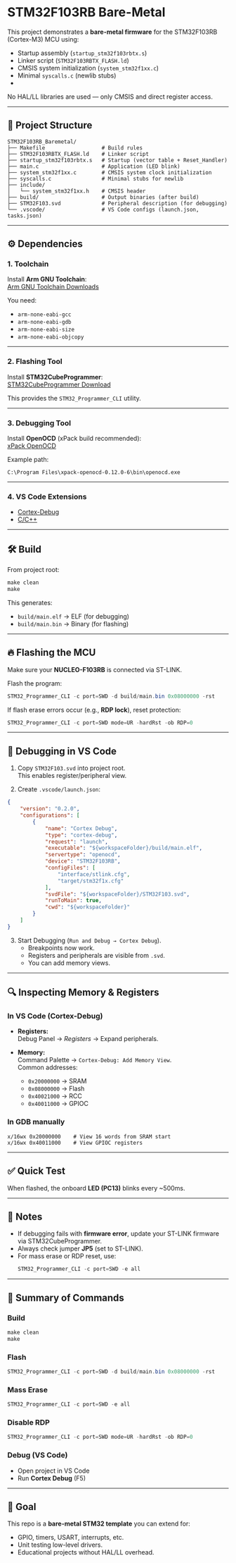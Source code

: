 # STM32F103RB Bare-Metal

This project demonstrates a **bare-metal firmware** for the STM32F103RB (Cortex-M3) MCU using:
- Startup assembly (`startup_stm32f103rbtx.s`)
- Linker script (`STM32F103RBTX_FLASH.ld`)
- CMSIS system initialization (`system_stm32f1xx.c`)
- Minimal `syscalls.c` (newlib stubs)
- 

No HAL/LL libraries are used — only CMSIS and direct register access.

---

## 📂 Project Structure

```
STM32F103RB_Baremetal/
├── Makefile                  # Build rules
├── STM32F103RBTX_FLASH.ld    # Linker script
├── startup_stm32f103rbtx.s   # Startup (vector table + Reset_Handler)
├── main.c                    # Application (LED blink)
├── system_stm32f1xx.c        # CMSIS system clock initialization
├── syscalls.c                # Minimal stubs for newlib
├── include/
│   └── system_stm32f1xx.h    # CMSIS header
├── build/                    # Output binaries (after build)
├── STM32F103.svd             # Peripheral description (for debugging)
└── .vscode/                  # VS Code configs (launch.json, tasks.json)
```

---

## ⚙️ Dependencies

### 1. Toolchain
Install **Arm GNU Toolchain**:  
[Arm GNU Toolchain Downloads](https://developer.arm.com/downloads/-/arm-gnu-toolchain)  

You need:
- `arm-none-eabi-gcc`
- `arm-none-eabi-gdb`
- `arm-none-eabi-size`
- `arm-none-eabi-objcopy`

---

### 2. Flashing Tool
Install **STM32CubeProgrammer**:  
[STM32CubeProgrammer Download](https://www.st.com/en/development-tools/stm32cubeprog.html)  

This provides the `STM32_Programmer_CLI` utility.

---

### 3. Debugging Tool
Install **OpenOCD** (xPack build recommended):  
[xPack OpenOCD](https://xpack.github.io/openocd/)  

Example path:  
```
C:\Program Files\xpack-openocd-0.12.0-6\bin\openocd.exe
```

---

### 4. VS Code Extensions
- [Cortex-Debug](https://marketplace.visualstudio.com/items?itemName=marus25.cortex-debug)  
- [C/C++](https://marketplace.visualstudio.com/items?itemName=ms-vscode.cpptools)  

---

## 🛠️ Build

From project root:

```powershell
make clean
make
```

This generates:
- `build/main.elf` → ELF (for debugging)
- `build/main.bin` → Binary (for flashing)

---

## 🔥 Flashing the MCU

Make sure your **NUCLEO-F103RB** is connected via ST-LINK.  

Flash the program:

```powershell
STM32_Programmer_CLI -c port=SWD -d build/main.bin 0x08000000 -rst
```

If flash erase errors occur (e.g., **RDP lock**), reset protection:

```powershell
STM32_Programmer_CLI -c port=SWD mode=UR -hardRst -ob RDP=0
```

---

## 🐞 Debugging in VS Code

1. Copy `STM32F103.svd` into project root.  
   This enables register/peripheral view.  

2. Create `.vscode/launch.json`:

```json
{
    "version": "0.2.0",
    "configurations": [
        {
            "name": "Cortex Debug",
            "type": "cortex-debug",
            "request": "launch",
            "executable": "${workspaceFolder}/build/main.elf",
            "servertype": "openocd",
            "device": "STM32F103RB",
            "configFiles": [
                "interface/stlink.cfg",
                "target/stm32f1x.cfg"
            ],
            "svdFile": "${workspaceFolder}/STM32F103.svd",
            "runToMain": true,
            "cwd": "${workspaceFolder}"
        }
    ]
}
```

3. Start Debugging (`Run and Debug → Cortex Debug`).  
   - Breakpoints now work.  
   - Registers and peripherals are visible from `.svd`.  
   - You can add memory views.

---

## 🔍 Inspecting Memory & Registers

### In VS Code (Cortex-Debug)
- **Registers:**  
  Debug Panel → *Registers* → Expand peripherals.  

- **Memory:**  
  Command Palette → `Cortex-Debug: Add Memory View`.  
  Common addresses:
  - `0x20000000` → SRAM  
  - `0x08000000` → Flash  
  - `0x40021000` → RCC  
  - `0x40011000` → GPIOC  

### In GDB manually
```gdb
x/16wx 0x20000000    # View 16 words from SRAM start
x/16wx 0x40011000    # View GPIOC registers
```

---

## ✅ Quick Test

When flashed, the onboard **LED (PC13)** blinks every ~500ms.

---

## 📝 Notes

- If debugging fails with **firmware error**, update your ST-LINK firmware via STM32CubeProgrammer.  
- Always check jumper **JP5** (set to ST-LINK).  
- For mass erase or RDP reset, use:
  ```powershell
  STM32_Programmer_CLI -c port=SWD -e all
  ```

---

## 📌 Summary of Commands

### Build
```powershell
make clean
make
```

### Flash
```powershell
STM32_Programmer_CLI -c port=SWD -d build/main.bin 0x08000000 -rst
```

### Mass Erase
```powershell
STM32_Programmer_CLI -c port=SWD -e all
```

### Disable RDP
```powershell
STM32_Programmer_CLI -c port=SWD mode=UR -hardRst -ob RDP=0
```

### Debug (VS Code)
- Open project in VS Code
- Run **Cortex Debug** (F5)

---

## 🎯 Goal
This repo is a **bare-metal STM32 template** you can extend for:  
- GPIO, timers, USART, interrupts, etc.  
- Unit testing low-level drivers.  
- Educational projects without HAL/LL overhead.
